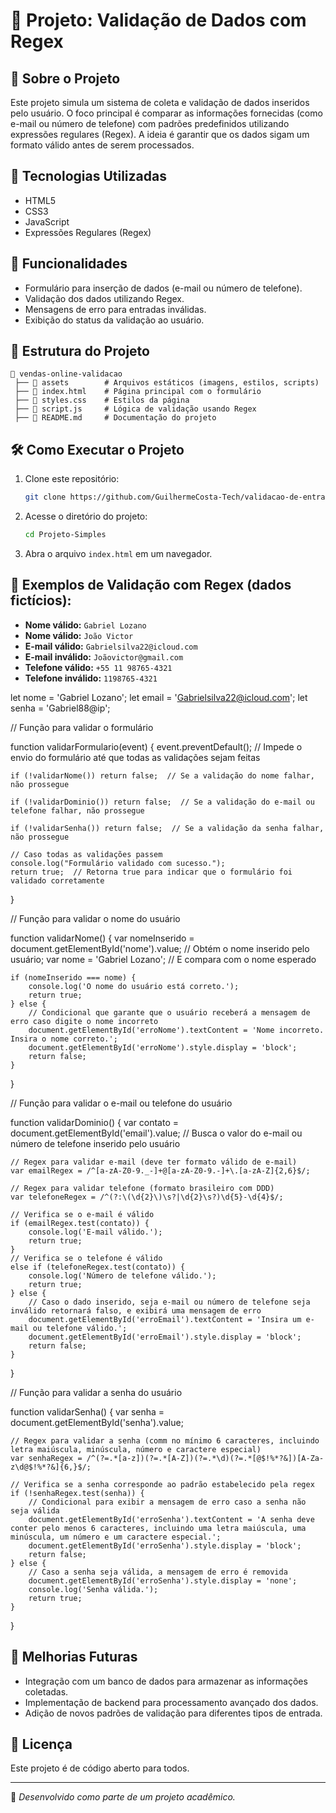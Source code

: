 # 📌 Projeto: Validação de Dados com Regex

## 📖 Sobre o Projeto
Este projeto simula um sistema de coleta e validação de dados inseridos pelo usuário. O foco principal é comparar as informações fornecidas (como e-mail ou número de telefone) com padrões predefinidos utilizando expressões regulares (Regex). A ideia é garantir que os dados sigam um formato válido antes de serem processados.

## 🚀 Tecnologias Utilizadas
- HTML5
- CSS3
- JavaScript
- Expressões Regulares (Regex)

## 🎯 Funcionalidades
- Formulário para inserção de dados (e-mail ou número de telefone).
- Validação dos dados utilizando Regex.
- Mensagens de erro para entradas inválidas.
- Exibição do status da validação ao usuário.

## 📂 Estrutura do Projeto
```
📂 vendas-online-validacao
 ├── 📁 assets        # Arquivos estáticos (imagens, estilos, scripts)
 ├── 📄 index.html    # Página principal com o formulário
 ├── 📄 styles.css    # Estilos da página
 ├── 📄 script.js     # Lógica de validação usando Regex
 ├── 📄 README.md     # Documentação do projeto
```

## 🛠 Como Executar o Projeto
1. Clone este repositório:
   ```bash
   git clone https://github.com/GuilhermeCosta-Tech/validacao-de-entrada-js.git
   ```
2. Acesse o diretório do projeto:
   ```bash
   cd Projeto-Simples
   ```
3. Abra o arquivo `index.html` em um navegador.

## 📝 Exemplos de Validação com Regex (dados fictícios):
- **Nome válido:** `Gabriel Lozano`
- **Nome válido:** `João Victor`
- **E-mail válido:** `Gabrielsilva22@icloud.com`
- **E-mail inválido:** `Joãovictor@gmail.com`
- **Telefone válido:** `+55 11 98765-4321`
- **Telefone inválido:** `1198765-4321`

let nome = 'Gabriel Lozano';
let email = 'Gabrielsilva22@icloud.com';
let senha = 'Gabriel88@ip';

// Função para validar o formulário

function validarFormulario(event) {
    event.preventDefault();  // Impede o envio do formulário até que todas as validações sejam feitas

    if (!validarNome()) return false;  // Se a validação do nome falhar, não prossegue

    if (!validarDominio()) return false;  // Se a validação do e-mail ou telefone falhar, não prossegue

    if (!validarSenha()) return false;  // Se a validação da senha falhar, não prossegue

    // Caso todas as validações passem
    console.log("Formulário validado com sucesso.");
    return true;  // Retorna true para indicar que o formulário foi validado corretamente
}

// Função para validar o nome do usuário

function validarNome() {
    var nomeInserido = document.getElementById('nome').value;  // Obtém o nome inserido pelo usuário;
    var nome = 'Gabriel Lozano';  // E compara com o nome esperado

    if (nomeInserido === nome) {
        console.log('O nome do usuário está correto.');
        return true;
    } else {
        // Condicional que garante que o usuário receberá a mensagem de erro caso digite o nome incorreto
        document.getElementById('erroNome').textContent = 'Nome incorreto. Insira o nome correto.';
        document.getElementById('erroNome').style.display = 'block';
        return false;
    }
}

// Função para validar o e-mail ou telefone do usuário

function validarDominio() {
    var contato = document.getElementById('email').value;  // Busca o valor do e-mail ou número de telefone inserido pelo usuário

    // Regex para validar e-mail (deve ter formato válido de e-mail)
    var emailRegex = /^[a-zA-Z0-9._-]+@[a-zA-Z0-9.-]+\.[a-zA-Z]{2,6}$/;

    // Regex para validar telefone (formato brasileiro com DDD)
    var telefoneRegex = /^(?:\(\d{2}\)\s?|\d{2}\s?)\d{5}-\d{4}$/;

    // Verifica se o e-mail é válido
    if (emailRegex.test(contato)) {
        console.log('E-mail válido.');
        return true;
    }
    // Verifica se o telefone é válido
    else if (telefoneRegex.test(contato)) {
        console.log('Número de telefone válido.');
        return true;
    } else {
        // Caso o dado inserido, seja e-mail ou número de telefone seja inválido retornará falso, e exibirá uma mensagem de erro
        document.getElementById('erroEmail').textContent = 'Insira um e-mail ou telefone válido.';
        document.getElementById('erroEmail').style.display = 'block';
        return false;
    }
}

// Função para validar a senha do usuário

function validarSenha() {
    var senha = document.getElementById('senha').value;

    // Regex para validar a senha (comm no mínimo 6 caracteres, incluindo letra maiúscula, minúscula, número e caractere especial)
    var senhaRegex = /^(?=.*[a-z])(?=.*[A-Z])(?=.*\d)(?=.*[@$!%*?&])[A-Za-z\d@$!%*?&]{6,}$/;

    // Verifica se a senha corresponde ao padrão estabelecido pela regex
    if (!senhaRegex.test(senha)) {
        // Condicional para exibir a mensagem de erro caso a senha não seja válida
        document.getElementById('erroSenha').textContent = 'A senha deve conter pelo menos 6 caracteres, incluindo uma letra maiúscula, uma minúscula, um número e um caractere especial.';
        document.getElementById('erroSenha').style.display = 'block';
        return false;
    } else {
        // Caso a senha seja válida, a mensagem de erro é removida
        document.getElementById('erroSenha').style.display = 'none';
        console.log('Senha válida.');
        return true;
    }
}

## 📌 Melhorias Futuras
- Integração com um banco de dados para armazenar as informações coletadas.
- Implementação de backend para processamento avançado dos dados.
- Adição de novos padrões de validação para diferentes tipos de entrada.

## 📄 Licença
Este projeto é de código aberto para todos.

---
📌 *Desenvolvido como parte de um projeto acadêmico.*

